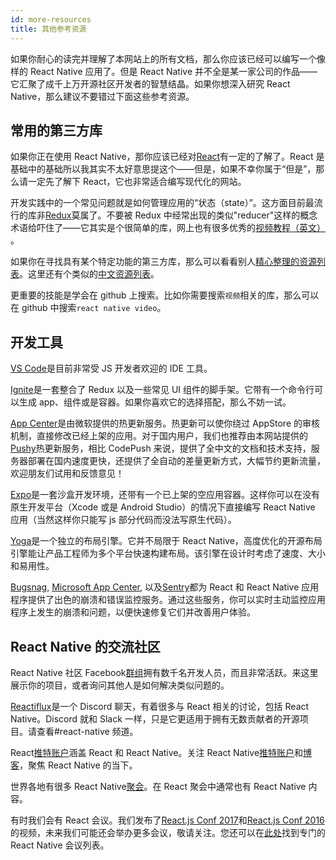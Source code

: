 ```yaml
---
id: more-resources
title: 其他参考资源
---
```


如果你耐心的读完并理解了本网站上的所有文档，那么你应该已经可以编写一个像样的 React Native 应用了。但是 React Native 并不全是某一家公司的作品——它汇聚了成千上万开源社区开发者的智慧结晶。如果你想深入研究 React Native，那么建议不要错过下面这些参考资源。

## 常用的第三方库

如果你正在使用 React Native，那你应该已经对[React](https://facebook.github.io/react/)有一定的了解了。React 是基础中的基础所以我其实不太好意思提这个——但是，如果不幸你属于“但是”，那么请一定先了解下 React，它也非常适合编写现代化的网站。

开发实践中的一个常见问题就是如何管理应用的“状态（state）”。这方面目前最流行的库非[Redux](http://redux.js.org/)莫属了。不要被 Redux 中经常出现的类似"reducer"这样的概念术语给吓住了——它其实是个很简单的库，网上也有很多优秀的[视频教程（英文）](https://egghead.io/courses/getting-started-with-redux) 。

如果你在寻找具有某个特定功能的第三方库，那么可以看看别人[精心整理的资源列表](https://github.com/jondot/awesome-react-native)。这里还有个类似的[中文资源列表](https://github.com/reactnativecn/react-native-guide)。

更重要的技能是学会在 github 上搜索。比如你需要搜索`视频`相关的库，那么可以在 github 中搜索`react native video`。

## 开发工具

[VS Code](https://code.visualstudio.com/)是目前非常受 JS 开发者欢迎的 IDE 工具。

[Ignite](https://github.com/infinitered/ignite)是一套整合了 Redux 以及一些常见 UI 组件的脚手架。它带有一个命令行可以生成 app、组件或是容器。如果你喜欢它的选择搭配，那么不妨一试。

[App Center](https://appcenter.ms/)是由微软提供的热更新服务。热更新可以使你绕过 AppStore 的审核机制，直接修改已经上架的应用。对于国内用户，我们也推荐由本网站提供的[Pushy](https://pushy.reactnative.cn)热更新服务，相比 CodePush 来说，提供了全中文的文档和技术支持，服务器部署在国内速度更快，还提供了全自动的差量更新方式，大幅节约更新流量，欢迎朋友们试用和反馈意见！

[Expo](https://docs.expo.io)是一套沙盒开发环境，还带有一个已上架的空应用容器。这样你可以在没有原生开发平台（Xcode 或是 Android Studio）的情况下直接编写 React Native 应用（当然这样你只能写 js 部分代码而没法写原生代码）。

[Yoga](https://yogalayout.com/)是一个独立的布局引擎。它并不局限于 React Native，高度优化的开源布局引擎能让产品工程师为多个平台快速构建布局。该引擎在设计时考虑了速度、大小和易用性。

[Bugsnag](https://www.bugsnag.com/), [Microsoft App Center](https://appcenter.ms/), 以及[Sentry](https://sentry.io/welcome/)都为 React 和 React Native 应用程序提供了出色的崩溃和错误监控服务。通过这些服务，你可以实时主动监控应用程序上发生的崩溃和问题，以便快速修复它们并改善用户体验。

## React Native 的交流社区

React Native 社区 Facebook[群组](https://www.facebook.com/groups/react.native.community)拥有数千名开发人员，而且非常活跃。来这里展示你的项目，或者询问其他人是如何解决类似问题的。

[Reactiflux](https://discord.gg/0ZcbPKXt5bZjGY5n)是一个 Discord 聊天，有着很多与 React 相关的讨论，包括 React Native。Discord 就和 Slack 一样，只是它更适用于拥有无数贡献者的开源项目。请查看#react-native 频道。

React[推特账户](https://twitter.com/reactjs)涵盖 React 和 React Native。关注 React Native[推特账户](https://twitter.com/reactnative)和[博客](https://reactnative.dev/blog)，聚焦 React Native 的当下。

世界各地有很多 React Native[聚会](http://www.meetup.com/topics/react-native/)。在 React 聚会中通常也有 React Native 内容。

有时我们会有 React 会议。我们发布了[React.js Conf 2017](https://www.youtube.com/playlist?list=PLb0IAmt7-GS3fZ46IGFirdqKTIxlws7e0)和[React.js Conf 2016](https://www.youtube.com/playlist?list=PLb0IAmt7-GS0M8Q95RIc2lOM6nc77q1IY)的视频，未来我们可能还会举办更多会议，敬请关注。您还可以在[此处](http://www.awesome-react-native.com/#conferences)找到专门的 React Native 会议列表。
